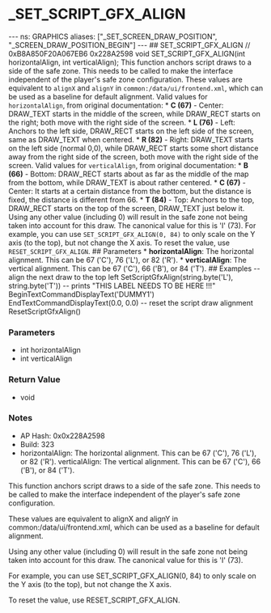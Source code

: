 # _SET_SCRIPT_GFX_ALIGN

--- ns: GRAPHICS aliases: ["_SET_SCREEN_DRAW_POSITION", "_SCREEN_DRAW_POSITION_BEGIN"] --- ## SET_SCRIPT_GFX_ALIGN  // 0xB8A850F20A067EB6 0x228A2598 void SET_SCRIPT_GFX_ALIGN(int horizontalAlign, int verticalAlign);  This function anchors script draws to a side of the safe zone. This needs to be called to make the interface independent of the player's safe zone configuration.  These values are equivalent to `alignX` and `alignY` in `common:/data/ui/frontend.xml`, which can be used as a baseline for default alignment.  Valid values for `horizontalAlign`, from original documentation: * **C (67)** - Center: DRAW_TEXT starts in the middle of the screen, while DRAW_RECT starts on the right; both move with the right side of the screen. * **L (76)** - Left: Anchors to the left side, DRAW_RECT starts on the left side of the screen, same as DRAW_TEXT when centered. * **R (82)** - Right: DRAW_TEXT starts on the left side (normal 0,0), while DRAW_RECT starts some short distance away from the right side of the screen, both move with the right side of the screen.  Valid values for `verticalAlign`, from original documentation: * **B (66)** - Bottom: DRAW_RECT starts about as far as the middle of the map from the bottom, while DRAW_TEXT is about rather centered. * **C (67)** - Center: It starts at a certain distance from the bottom, but the distance is fixed, the distance is different from 66. * **T (84)** - Top: Anchors to the top, DRAW_RECT starts on the top of the screen, DRAW_TEXT just below it.  Using any other value (including 0) will result in the safe zone not being taken into account for this draw. The canonical value for this is 'I' (73).  For example, you can use `SET_SCRIPT_GFX_ALIGN(0, 84)` to only scale on the Y axis (to the top), but not change the X axis.  To reset the value, use `RESET_SCRIPT_GFX_ALIGN`.  ## Parameters * **horizontalAlign**: The horizontal alignment. This can be 67 ('C'), 76 ('L'), or 82 ('R'). * **verticalAlign**: The vertical alignment. This can be 67 ('C'), 66 ('B'), or 84 ('T').  ## Examples -- align the next draw to the top left SetScriptGfxAlign(string.byte('L'), string.byte('T'))  -- prints "THIS LABEL NEEDS TO BE HERE !!!" BeginTextCommandDisplayText('DUMMY1') EndTextCommandDisplayText(0.0, 0.0)  -- reset the script draw alignment ResetScriptGfxAlign()

### Parameters
* int horizontalAlign
* int verticalAlign

### Return Value
* void

### Notes
* AP Hash: 0x0x228A2598
* Build: 323
* horizontalAlign: The horizontal alignment. This can be 67 ('C'), 76 ('L'), or 82 ('R').
verticalAlign: The vertical alignment. This can be 67 ('C'), 66 ('B'), or 84 ('T').

This function anchors script draws to a side of the safe zone. This needs to be called to make the interface independent of the player's safe zone configuration.

These values are equivalent to alignX and alignY in common:/data/ui/frontend.xml, which can be used as a baseline for default alignment.

Using any other value (including 0) will result in the safe zone not being taken into account for this draw. The canonical value for this is 'I' (73).

For example, you can use SET_SCRIPT_GFX_ALIGN(0, 84) to only scale on the Y axis (to the top), but not change the X axis.

To reset the value, use RESET_SCRIPT_GFX_ALIGN.

